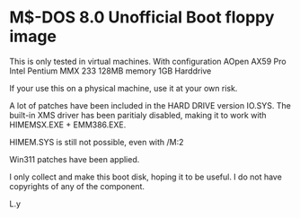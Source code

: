 # M$-DOS 8.0 Unofficial Boot floppy image
This is only tested in virtual machines. With configuration 
AOpen AX59 Pro
Intel Pentium MMX 233
128MB memory
1GB Harddrive

If your use this on a physical machine, use it at your own risk.

A lot of patches have been included in the HARD DRIVE version IO.SYS.
The built-in XMS driver has been paritialy disabled, making it to work with HIMEMSX.EXE + EMM386.EXE.

HIMEM.SYS is still not possible, even with /M:2

Win311 patches have been applied.

I only collect and make this boot disk, hoping it to be useful.
I do not have copyrights of any of the component.

L.y


